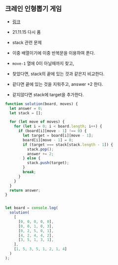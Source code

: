 ## 크레인 인형뽑기 게임

- [링크](https://programmers.co.kr/learn/courses/30/lessons/64061)
- 21.11.15 다시 품
- stack 관련 문제

- 이중 배열이기에 이중 반복문을 이용하여 푼다.
- ``move-1`` 열에 0이 아닐때까지 찾고,
- 찾았다면, stack의 끝에 있는 것과 같은지 비교한다.
- 같다면 끝에 있는 것을 지워주고, answer +2 한다.
- 같지않다면 stack에 target을 추가한다. 


```js
function solution(board, moves) {
  let answer = 0;
  let stack = [];

  for (let move of moves) {
    for (let i = 0; i < board.length; i++) {
      if (board[i][move - 1] !== 0) {
        let target = board[i][move - 1];
        board[i][move - 1] = 0;
        if (target === stack[stack.length - 1]) {
          stack.pop();
          answer += 2;
        } else {
          stack.push(target);
        }
        break;
      }
    }
  }
  return answer;
}


let board = console.log(
  solution(
    [
      [0, 0, 0, 0, 0],
      [0, 0, 1, 0, 3],
      [0, 2, 5, 0, 1],
      [4, 2, 4, 4, 2],
      [3, 5, 1, 3, 1],
    ],
    [1, 5, 3, 5, 1, 2, 1, 4]
  )
);
```